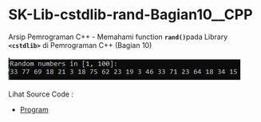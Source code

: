 # SK-Lib-cstdlib-rand-Bagian10__CPP
Arsip Pemrograman C++ - Memahami function <code><b>rand()</b></code>pada Library <code><b>&lt;cstdlib></b></code> di Pemrograman C++ (Bagian 10)<br><br>
<img src="https://github.com/RizkyKhapidsyah/SK-Lib-cstdlib-rand-Bagian10__CPP/blob/master/SK-Lib-cstdlib-rand-Bagian10__CPP/x64/result/001.PNG"><br><br>
Lihat Source Code : <br>
- <a href="https://github.com/RizkyKhapidsyah/SK-Lib-cstdlib-rand-Bagian10__CPP/blob/master/SK-Lib-cstdlib-rand-Bagian10__CPP/Source.cpp">Program</a>

